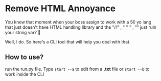 # Remove HTML Annoyance 
You know that moment when your boss assign to work with a 50 yo lang that just doesn't have HTML handling library and the "//" , " " " , "\" just ruin your string var? 🤬

Well, I do. So here's a CLI tool that will help you deal with that. 

## How to use?
run the run.py file. Type `start --a` to edit from a **.txt** file or ```start --b``` to work inside the CLI
